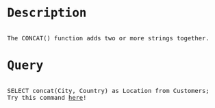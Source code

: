 <pre>
<h1>Description</h1>
The CONCAT() function adds two or more strings together.
<h1>Query</h1>
SELECT concat(City, Country) as Location from Customers;
Try this command <a href="https://www.w3schools.com/sql/trysql.asp?filename=trysql_select_all">here</a>!

</pre>
